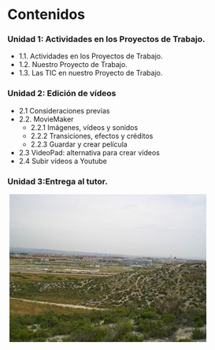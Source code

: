 # Contenidos

### Unidad 1: **Actividades en los Proyectos de Trabajo.**
*   1.1. Actividades en los Proyectos de Trabajo.
*   1.2. Nuestro Proyecto de Trabajo.
*   1.3. Las TIC en nuestro Proyecto de Trabajo.

### Unidad 2: **Edición de vídeos**
*   2.1 Consideraciones previas
*   2.2. MovieMaker
    *   2.2.1 Imágenes, vídeos y sonidos
    *   2.2.2 Transiciones, efectos y créditos
    *   2.2.3 Guardar y crear película
*   2.3 VideoPad: alternativa para crear vídeos
*   2.4 Subir vídeos a Youtube

### Unidad 3:**Entrega al tutor.**


 ![Vista de Valdespartera en la salida a la estepa](img/Clipestepa.JPG "Valdespartera y su estepa")




 


